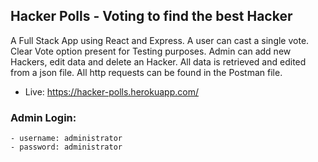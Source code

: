 ## Hacker Polls - Voting to find the best Hacker

A Full Stack App using React and Express. A user can cast a single vote. Clear Vote option present for Testing purposes. Admin can add new Hackers, edit data and delete an Hacker. All data is retrieved and edited from a json file. All http requests can be found in the Postman file.

- Live: https://hacker-polls.herokuapp.com/

### Admin Login: 

	- username: administrator
	- password: administrator